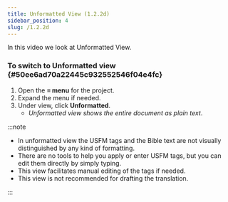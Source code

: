 ```yaml
---
title: Unformatted View (1.2.2d)
sidebar_position: 4
slug: /1.2.2d
---
```




In this video we look at Unformatted View.


### To switch to Unformatted view {#50ee6ad70a22445c932552546f04e4fc}

1. Open the **≡ menu** for the project.
1. Expand the menu if needed.
1. Under view, click **Unformatted**.
	- _Unformatted view shows the entire document as plain text_.

:::note

- In unformatted view the USFM tags and the Bible text are not visually distinguished by any kind of formatting.
- There are no tools to help you apply or enter USFM tags, but you can edit them directly by simply typing.
- This view facilitates manual editing of the tags if needed.
- This view is not recommended for drafting the translation.

:::

